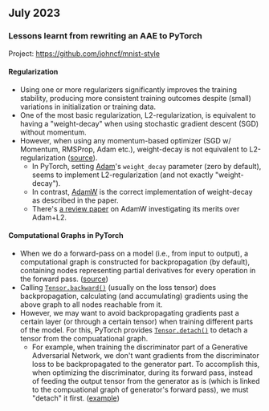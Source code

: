 ## July 2023

### Lessons learnt from rewriting an AAE to PyTorch

Project: <https://github.com/johncf/mnist-style>

#### Regularization

- Using one or more regularizers significantly improves the training stability, producing more consistent training outcomes despite (small) variations in initialization or training data.
- One of the most basic regularization, L2-regularization, is equivalent to having a "weight-decay" when using stochastic gradient descent (SGD) without momentum.
- However, when using any momentum-based optimizer (SGD w/ Momentum, RMSProp, Adam etc.), weight-decay is not equivalent to L2-regularization ([source](https://arxiv.org/abs/1711.05101)).
  - In PyTorch, setting [Adam](https://pytorch.org/docs/stable/generated/torch.optim.Adam.html)'s `weight_decay` parameter (zero by default), seems to implement L2-regularization (and not exactly "weight-decay").
  - In contrast, [AdamW](https://pytorch.org/docs/stable/generated/torch.optim.AdamW.html) is the correct implementation of weight-decay as described in the paper.
  - There's [a review paper](https://arxiv.org/abs/2202.00089) on AdamW investigating its merits over Adam+L2.

#### Computational Graphs in PyTorch

- When we do a forward-pass on a model (i.e., from input to output), a computational graph is constructed for backpropagation (by default), containing nodes representing partial derivatives for every operation in the forward pass. ([source](https://pytorch.org/blog/overview-of-pytorch-autograd-engine/))
- Calling [`Tensor.backward()`](https://pytorch.org/docs/stable/generated/torch.Tensor.backward.html) (usually on the loss tensor) does backpropagation, calculating (and accumulating) gradients using the above graph to all nodes reachable from it.
- However, we may want to avoid backpropagating gradients past a certain layer (or through a certain tensor) when training different parts of the model. For this, PyTorch provides [`Tensor.detach()`](https://pytorch.org/docs/stable/generated/torch.Tensor.detach.html) to detach a tensor from the compuatational graph.
  - For example, when training the discriminator part of a Generative Adversarial Network, we don't want gradients from the discriminator loss to be backpropagated to the generator part. To accomplish this, when optimizing the discriminator, during its forward pass, instead of feeding the output tensor from the generator as is (which is linked to the compuational graph of generator's forward pass), we must "detach" it first. ([example](https://github.com/johncf/mnist-style/blob/1fc3c9b/mnist_style/tool/train_aae.py#L134))
